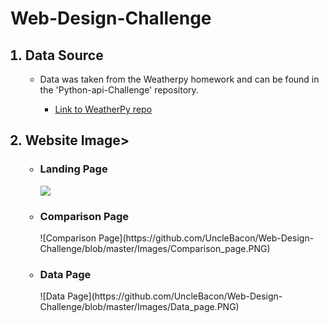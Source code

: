 <h1>Web-Design-Challenge</h1>
<ol>
    <h2><li>Data Source</li></h2>
    <ul>
        <li>Data was taken from the Weatherpy homework and can be found in the 'Python-api-Challenge' repository.</li>
            <ul>
                <li><a href = "https://github.com/UncleBacon/python-api-challenge/tree/master/WeatherPy">Link to WeatherPy repo</a></li>
            </ul>
    </ul>
    <h2><li>Website Image></li></h2>
    <ul>
        <h3><li>Landing Page</li></h3>
        <img src = "https://github.com/UncleBacon/Web-Design-Challenge/blob/master/Images/Landing_page.PNG">
        <h3><li>Comparison Page</li></h3>
        ![Comparison Page](https://github.com/UncleBacon/Web-Design-Challenge/blob/master/Images/Comparison_page.PNG)
        <h3><li>Data Page</li></h3>
        ![Data Page](https://github.com/UncleBacon/Web-Design-Challenge/blob/master/Images/Data_page.PNG)
    </ul>
</ol>
    
       

